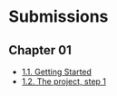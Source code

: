 # Submissions
## Chapter 01
- [1.1. Getting Started](http://github.com/boolYikes/hobbernetes/tree/1.1/log_output)
- [1.2. The project, step 1](http://github.com/boolYikes/hobbernetes/tree/1.2/simple_http)